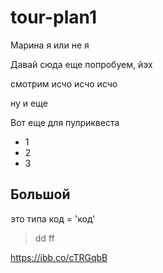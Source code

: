 # tour-plan1

Марина я или не я

Давай сюда еще попробуем, йэх

смотрим исчо исчо исчо

ну и еще

Вот еще для пулриквеста

* 1
* 2
* 3

## Большой

это типа код = 'код'

> dd
> ff


https://ibb.co/cTRGqbB
